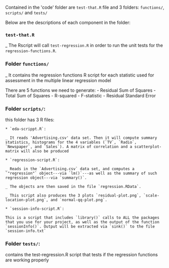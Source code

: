 Contained in the 'code' folder are `test-that.R` file and 3 folders:  `functions/`, `scripts/` and `tests/`

Below are the descriptions of each component in the folder:

### `test-that.R`
_ The Rscript will call `test-regression.R` in order to run the unit tests for the `regression-functions.R`.


### Folder  `functions/`
 
_ It contains the regression functions R script for each statistic used for assessment in the multiple linear regression model

There are 5 functions we need to generate:
	- Residual Sum of Squares
	- Total Sum of Squares
	- R-squared
	- F-statistic
	- Residual Standard Error

### Folder `scripts/`: 

this folder has 3 R files:

	* `eda-scrippt.R`:

	_ It reads 'Advertising.csv' data set. Then it will compute summary statistics, histograms for the 4 variables (`TV`, `Radio`, `Newspaper`, and `Sales`). A matrix of correlation and a scatterplot-matrix will also be produced 

	* `regression-script.R`: 

	_ Reads in the `Advertising.csv` data set, and computes a `"regression"` object---via `lm()`---as well as the summary of such regression object---via `summary()`. 

	_ The objects are then saved in the file `regression.RData`. 

	_ This script also produces the 3 plots `residual-plot.png`, `scale-location-plot.png`, and `normal-qq-plot.png`.  
	
	* `session-info-script.R`: 

	This is a script that includes `library()` calls to ALL the packages that you use for your project, as well as the output of the function `sessionInfo()`. Output will be extracted via `sink()` to the file `session-info.txt`
	

### Folder `tests/`: 

contains the test-regression.R script that tests if the regression functions are working properly
